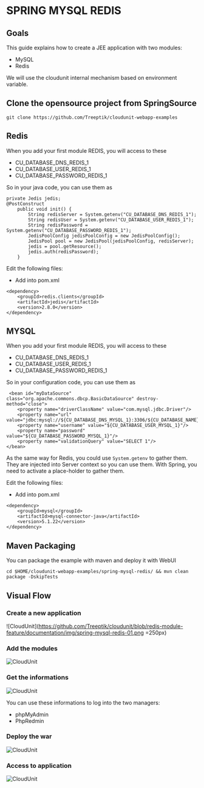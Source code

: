 # SPRING MYSQL REDIS

## Goals

This guide explains how to create a JEE application with two modules:
* MySQL
* Redis

We will use the cloudunit internal mechanism based on environment variable.

## Clone the opensource project from SpringSource
```
git clone https://github.com/Treeptik/cloudunit-webapp-examples
```

## Redis

When you add your first module REDIS, you will access to these
* CU_DATABASE_DNS_REDIS_1
* CU_DATABASE_USER_REDIS_1
* CU_DATABASE_PASSWORD_REDIS_1

So in your java code, you can use them as
```
private Jedis jedis;
@PostConstruct
    public void init() {
        String redisServer = System.getenv("CU_DATABASE_DNS_REDIS_1");
        String redisUser = System.getenv("CU_DATABASE_USER_REDIS_1");
        String redisPassword = System.getenv("CU_DATABASE_PASSWORD_REDIS_1");
        JedisPoolConfig jedisPoolConfig = new JedisPoolConfig();
        JedisPool pool = new JedisPool(jedisPoolConfig, redisServer);
        jedis = pool.getResource();
        jedis.auth(redisPassword);
    }
```

Edit the following files:

* Add into pom.xml
```
<dependency>
    <groupId>redis.clients</groupId>
    <artifactId>jedis</artifactId>
    <version>2.8.0</version>
</dependency>
```

## MYSQL

When you add your first module REDIS, you will access to these
* CU_DATABASE_DNS_REDIS_1
* CU_DATABASE_USER_REDIS_1
* CU_DATABASE_PASSWORD_REDIS_1

So in your configuration code, you can use them as
```
 <bean id="myDataSource" class="org.apache.commons.dbcp.BasicDataSource" destroy-method="close">
    <property name="driverClassName" value="com.mysql.jdbc.Driver"/>
    <property name="url" value="jdbc:mysql://${CU_DATABASE_DNS_MYSQL_1}:3306/${CU_DATABASE_NAME}"/>
    <property name="username" value="${CU_DATABASE_USER_MYSQL_1}"/>
    <property name="password" value="${CU_DATABASE_PASSWORD_MYSQL_1}"/>
    <property name="validationQuery" value="SELECT 1"/>
</bean>
```
As the same way for Redis, you could use `System.getenv` to gather them.
They are injected into Server context so you can use them. 
With Spring, you need to activate a place-holder to gather them.

Edit the following files:

* Add into pom.xml
```
<dependency>
    <groupId>mysql</groupId>
    <artifactId>mysql-connector-java</artifactId>
    <version>5.1.22</version>
</dependency>
```

## Maven Packaging

You can package the example with maven and deploy it with WebUI
```
cd $HOME/cloudunit-webapp-examples/spring-mysql-redis/ && mvn clean package -DskipTests
```

## Visual Flow

### Create a new application

![CloudUnit](https://github.com/Treeptik/cloudunit/blob/redis-module-feature/documentation/img/spring-mysql-redis-01.png =250px)

### Add the modules

![CloudUnit](https://github.com/Treeptik/cloudunit/blob/redis-module-feature/documentation/img/spring-mysql-redis-02.png "Spring MYSQL REDIS 02")

### Get the informations

![CloudUnit](https://github.com/Treeptik/cloudunit/blob/redis-module-feature/documentation/img/spring-mysql-redis-03.png "Spring MYSQL REDIS 03")

You can use these informations to log into the two managers:
* phpMyAdmin
* PhpRedmin

### Deploy the war

![CloudUnit](https://github.com/Treeptik/cloudunit/blob/redis-module-feature/documentation/img/spring-mysql-redis-04.png "Spring MYSQL REDIS 04")

### Access to application

![CloudUnit](https://github.com/Treeptik/cloudunit/blob/redis-module-feature/documentation/img/spring-mysql-redis-05.png "Spring MYSQL REDIS 05")

